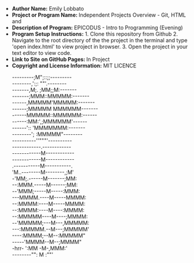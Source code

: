 <ul>
  <li><strong> Author Name:</strong> Emily Lobbato <br></li>
 <li><strong> Project or Program Name: </strong></strong>Independent Projects Overview - Git, HTML and <br></li>
 <li><strong> Description of Program:</strong> EPICODUS - Intro to Programming (Evening) <br></li>
 <li><strong> Program Setup Instructions:</strong> 1. Clone this repository from Github 2. Navigate to the root directory of the the project in the terminal and type 'open index.html' to view project in browser. 3. Open the project in your text editor to view code. <br></li>
 <li><strong> Link to Site on GitHub Pages: </strong> In Project <br> </li>
 <li><strong> Copyright and License Information:</strong> MIT LICENCE <br></li>
 </p>
 <p>
---------;M";::;;---------<br>
--------,':;: ""'.--------<br>
-------,M;. ;MM;;M:-------<br>
-------;MMM::MMMMM:-------<br>
------,MMMMM'MMMMM:-------<br>
------;MMMMM MMMMMM-------<br>
------MMMMM::MMMMMM:------<br>
------:MM:',;MMMMMM'------<br>
------':: 'MMMMMMM:-------<br>
--------'; :MMMMM"--------<br>
----------''"""'----------<br>
------------.------------<br>
------------M------------<br>
------------M------------<br>
.-----------M-----------.<br>
'M..--------M--------,;M'<br>
-'MM;.------M-------;MM:<br>
--:MMM.-----M------;MM:<br>
--'MMM;-----M-----:MMM:<br>
---MMMM.----M-----MMMM:<br>
--:MMMM:----M-----MMMM:<br>
--:MMMM:----M----:MMMM:<br>
--:MMMMM----M----;MMMM:<br>
--'MMMMM;---M---,MMMMM:<br>
---:MMMMM.--M---;MMMMM'<br>
----:MMMM;--M--:MMMMM"<br>
-----'MMMM--M--;MMMM"<br>
-hrr- ':MM -M-,MMM:'<br>
--------"": M :""'<br>
  </p>
